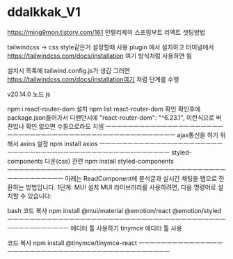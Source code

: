 # ddalkkak_V1

https://ming9mon.tistory.com/161
인텔리제이 스프링부트 리엑트 셋팅방법

tailwindcss ->  css style같은거 설정할때 사용 plugin 에서 설치하고
터미널에서 https://tailwindcss.com/docs/installation 여기 방식처럼 사용하면 됨

설치시 목록에 tailwind.config.js가 생김
그러면 https://tailwindcss.com/docs/installation여기 처럼 단계를 수행


v20.14.0 노드 js

npm i react-router-dom 설치
npm list react-router-dom 확인
확인후에 package.json들어가서 디펜던시에  "react-router-dom": "^6.23.1", 이런식으로 버젼있나 확인
없으면 수동으로라도 치셈
ㅡㅡㅡㅡㅡㅡㅡㅡㅡㅡㅡㅡㅡㅡㅡㅡㅡㅡㅡㅡㅡㅡㅡㅡㅡㅡㅡㅡㅡㅡㅡㅡㅡㅡㅡㅡㅡㅡㅡㅡㅡㅡㅡㅡㅡㅡㅡㅡㅡㅡㅡ
ajax통신을 하기 위해서 axios 설정
npm install axios 
ㅡㅡㅡㅡㅡㅡㅡㅡㅡㅡㅡㅡㅡㅡㅡㅡㅡㅡㅡㅡㅡㅡㅡㅡㅡㅡㅡㅡㅡㅡㅡㅡㅡㅡㅡㅡㅡㅡㅡㅡㅡㅡㅡㅡㅡㅡㅡㅡㅡㅡㅡ
styled-components 다운(css) 관련
npm install styled-components  
ㅡㅡㅡㅡㅡㅡㅡㅡㅡㅡㅡㅡㅡㅡㅡㅡㅡㅡㅡㅡㅡㅡㅡㅡㅡㅡㅡㅡㅡㅡㅡㅡㅡㅡㅡㅡㅡㅡㅡㅡㅡㅡㅡㅡㅡㅡㅡㅡㅡ
아래는 ReadComponent에 분석글과 실시간 채팅을 탭으로 전환하는 방법입니다.
1단계: MUI 설치
MUI 라이브러리를 사용하려면, 다음 명령어로 설치할 수 있습니다:

bash
코드 복사
npm install @mui/material @emotion/react @emotion/styled
ㅡㅡㅡㅡㅡㅡㅡㅡㅡㅡㅡㅡㅡㅡㅡㅡㅡㅡㅡㅡㅡㅡㅡㅡㅡㅡㅡㅡㅡㅡㅡㅡㅡㅡㅡㅡㅡㅡㅡㅡㅡㅡㅡㅡㅡㅡㅡㅡㅡㅡ
에디터 툴 사용하기 
tinymce 에디터 툴 사용 

코드 복사
npm install @tinymce/tinymce-react
ㅡㅡㅡㅡㅡㅡㅡㅡㅡㅡㅡㅡㅡㅡㅡㅡㅡㅡㅡㅡㅡㅡㅡㅡㅡㅡㅡㅡㅡㅡㅡㅡㅡㅡㅡㅡㅡㅡㅡㅡㅡㅡㅡㅡ

